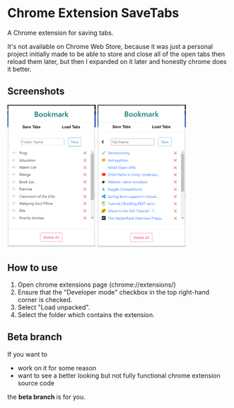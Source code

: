 # Chrome Extension SaveTabs
A Chrome extension for saving tabs.

It's not available on Chrome Web Store, because it was just a personal project initially made to be able to store and close all of the open tabs then reload them later, but then I expanded on it later and honestly chrome does it better.

## Screenshots
<div>
<img src="screenshots/Folders.PNG" width="200" />
<img src="screenshots/Tabs.PNG" width="200" />
</div>

## How to use
1. Open chrome extensions page (chrome://extensions/)
2. Ensure that the "Developer mode" checkbox in the top right-hand corner is checked.
3. Select "Load unpacked".
4. Select the folder which contains the extension.

## Beta branch
If you want to 
- work on it for some reason 
- want to see a better looking but not fully functional chrome extension source code 

the **beta branch** is for you.
